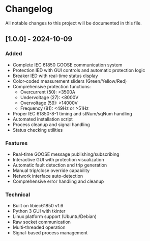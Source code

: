 # Changelog

All notable changes to this project will be documented in this file.

## [1.0.0] - 2024-10-09

### Added
- Complete IEC 61850 GOOSE communication system
- Protection IED with GUI controls and automatic protection logic
- Breaker IED with real-time status display
- Color-coded measurement sliders (Green/Yellow/Red)
- Comprehensive protection functions:
  - Overcurrent (50): >3500A
  - Undervoltage (27): <8000V  
  - Overvoltage (59): >14000V
  - Frequency (81): <49Hz or >51Hz
- Proper IEC 61850-8-1 timing and stNum/sqNum handling
- Automated installation script
- Process cleanup and signal handling
- Status checking utilities

### Features
- Real-time GOOSE message publishing/subscribing
- Interactive GUI with protection visualization
- Automatic fault detection and trip generation
- Manual trip/close override capability
- Network interface auto-detection
- Comprehensive error handling and cleanup

### Technical
- Built on libiec61850 v1.6
- Python 3 GUI with tkinter
- Linux platform support (Ubuntu/Debian)
- Raw socket communication
- Multi-threaded operation
- Signal-based process management